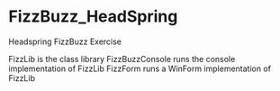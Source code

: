 FizzBuzz_HeadSpring
===================

Headspring FizzBuzz Exercise

FizzLib is the class library 
FizzBuzzConsole runs the console implementation of FizzLib 
FizzForm runs a WinForm implementation of FizzLib